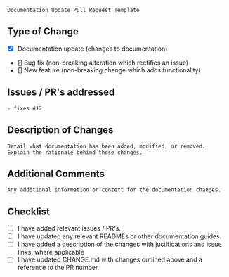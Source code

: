 ```Documentation Update Pull Request Template```

## Type of Change
- [X] Documentation update (changes to documentation)
- [] Bug fix (non-breaking alteration which rectifies an issue)
- [] New feature (non-breaking change which adds functionality)

## Issues / PR's addressed
```- fixes #12```

## Description of Changes
```Detail what documentation has been added, modified, or removed. Explain the rationale behind these changes.```

## Additional Comments
```Any additional information or context for the documentation changes.```

## Checklist
- [ ] I have added relevant issues / PR's.
- [ ] I have updated any relevant READMEs or other documentation guides.
- [ ] I have added a description of the changes with justifications and issue links, where applicable
- [ ] I have updated CHANGE.md with changes outlined above and a reference to the PR number.